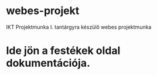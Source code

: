 # webes-projekt
IKT Projektmunka I. tantárgyra készülő webes projektmunka
# Ide jön a festékek oldal dokumentációja.
